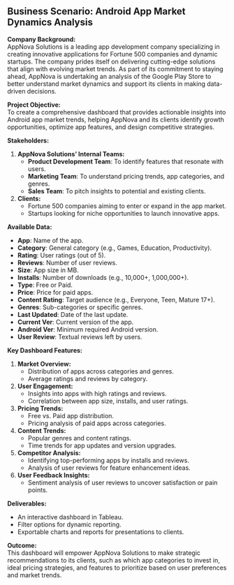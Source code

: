 

## Business Scenario: Android App Market Dynamics Analysis

**Company Background:**  
AppNova Solutions is a leading app development company specializing in creating innovative applications for Fortune 500 companies and dynamic startups. The company prides itself on delivering cutting-edge solutions that align with evolving market trends. As part of its commitment to staying ahead, AppNova is undertaking an analysis of the Google Play Store to better understand market dynamics and support its clients in making data-driven decisions.

**Project Objective:**  
To create a comprehensive dashboard that provides actionable insights into Android app market trends, helping AppNova and its clients identify growth opportunities, optimize app features, and design competitive strategies.

**Stakeholders:**  
1. **AppNova Solutions’ Internal Teams:**  
   - **Product Development Team**: To identify features that resonate with users.  
   - **Marketing Team**: To understand pricing trends, app categories, and genres.  
   - **Sales Team**: To pitch insights to potential and existing clients.
2. **Clients:**  
   - Fortune 500 companies aiming to enter or expand in the app market.  
   - Startups looking for niche opportunities to launch innovative apps.

**Available Data:**  
- **App**: Name of the app.  
- **Category**: General category (e.g., Games, Education, Productivity).  
- **Rating**: User ratings (out of 5).  
- **Reviews**: Number of user reviews.  
- **Size**: App size in MB.  
- **Installs**: Number of downloads (e.g., 10,000+, 1,000,000+).  
- **Type**: Free or Paid.  
- **Price**: Price for paid apps.  
- **Content Rating**: Target audience (e.g., Everyone, Teen, Mature 17+).  
- **Genres**: Sub-categories or specific genres.  
- **Last Updated**: Date of the last update.  
- **Current Ver**: Current version of the app.  
- **Android Ver**: Minimum required Android version.  
- **User Review**: Textual reviews left by users.

**Key Dashboard Features:**  
1. **Market Overview:**  
   - Distribution of apps across categories and genres.  
   - Average ratings and reviews by category.  
2. **User Engagement:**  
   - Insights into apps with high ratings and reviews.  
   - Correlation between app size, installs, and user ratings.  
3. **Pricing Trends:**  
   - Free vs. Paid app distribution.  
   - Pricing analysis of paid apps across categories.  
4. **Content Trends:**  
   - Popular genres and content ratings.  
   - Time trends for app updates and version upgrades.  
5. **Competitor Analysis:**  
   - Identifying top-performing apps by installs and reviews.  
   - Analysis of user reviews for feature enhancement ideas.  
6. **User Feedback Insights:**  
   - Sentiment analysis of user reviews to uncover satisfaction or pain points.

**Deliverables:**  
- An interactive dashboard in Tableau.  
- Filter options for dynamic reporting.  
- Exportable charts and reports for presentations to clients.

**Outcome:**  
This dashboard will empower AppNova Solutions to make strategic recommendations to its clients, such as which app categories to invest in, ideal pricing strategies, and features to prioritize based on user preferences and market trends.
